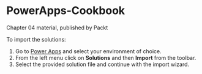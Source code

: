 # PowerApps-Cookbook
Chapter 04 material, published by Packt

To import the solutions:
1. Go to [Power Apps](https://make.powerapps.com) and select your environment of choice.
2. From the left menu click on **Solutions** and then **Import** from the toolbar.
3. Select the provided solution file and continue with the import wizard.